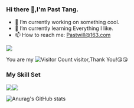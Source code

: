 ### Hi there 👋,I'm Past Tang.

- 🔭 I’m currently working on something cool.
- 🌱 I’m currently learning Everything I like.
- 📫 How to reach me: Pastwill@163.com

![](https://github-readme-stats.vercel.app/api?username=wisdom-zhe&show_icons=true&theme=transparent)

You are my ![Visitor Count](https://profile-counter.glitch.me/wisdom-zhe/count.svg) visitor,Thank You!:kissing_heart::kissing_heart:

### My Skill Set

![](https://img.shields.io/badge/Java-ED8B00?style=for-the-badge&logo=openjdk&logoColor=white)![](https://img.shields.io/badge/Python-3776AB?style=for-the-badge&logo=python&logoColor=white)


![Anurag's GitHub stats](https://github-readme-stats.vercel.app/api?username=Past-Tang)
